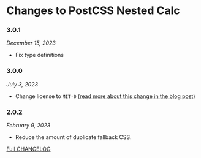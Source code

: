 # Changes to PostCSS Nested Calc

### 3.0.1

_December 15, 2023_

- Fix type definitions

### 3.0.0

_July 3, 2023_

- Change license to `MIT-0` ([read more about this change in the blog post](https://preset-env.cssdb.org/blog/license-change/))

### 2.0.2

_February 9, 2023_

- Reduce the amount of duplicate fallback CSS.

[Full CHANGELOG](https://github.com/csstools/postcss-plugins/tree/main/plugins/postcss-nested-calc/CHANGELOG.md)

